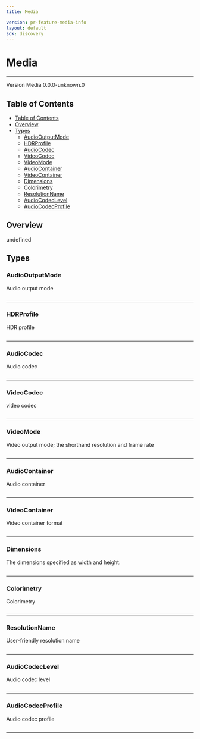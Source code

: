 ```yaml
---
title: Media

version: pr-feature-media-info
layout: default
sdk: discovery
---
```


# Media

---

Version Media 0.0.0-unknown.0

## Table of Contents

- [Table of Contents](#table-of-contents)
- [Overview](#overview)
- [Types](#types)
  - [AudioOutputMode](#audiooutputmode)
  - [HDRProfile](#hdrprofile)
  - [AudioCodec](#audiocodec)
  - [VideoCodec](#videocodec)
  - [VideoMode](#videomode)
  - [AudioContainer](#audiocontainer)
  - [VideoContainer](#videocontainer)
  - [Dimensions](#dimensions)
  - [Colorimetry](#colorimetry)
  - [ResolutionName](#resolutionname)
  - [AudioCodecLevel](#audiocodeclevel)
  - [AudioCodecProfile](#audiocodecprofile)

## Overview

undefined

## Types

### AudioOutputMode

Audio output mode

```typescript

```

---

### HDRProfile

HDR profile

```typescript

```

---

### AudioCodec

Audio codec

```typescript

```

---

### VideoCodec

video codec

```typescript

```

---

### VideoMode

Video output mode; the shorthand resolution and frame rate

```typescript

```

---

### AudioContainer

Audio container

```typescript

```

---

### VideoContainer

Video container format

```typescript

```

---

### Dimensions

The dimensions specified as width and height.

```typescript

```

---

### Colorimetry

Colorimetry

```typescript

```

---

### ResolutionName

User-friendly resolution name

```typescript

```

---

### AudioCodecLevel

Audio codec level

```typescript

```

---

### AudioCodecProfile

Audio codec profile

```typescript

```

---
